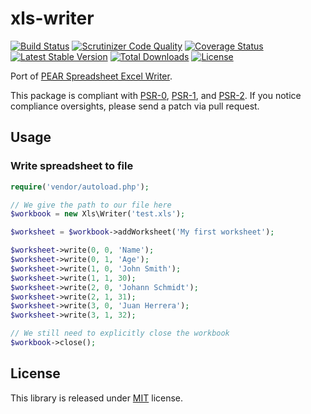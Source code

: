# xls-writer

[![Build Status](https://api.travis-ci.org/MAXakaWIZARD/xls-writer.png?branch=master)](https://travis-ci.org/MAXakaWIZARD/xls-writer) 
[![Scrutinizer Code Quality](https://scrutinizer-ci.com/g/MAXakaWIZARD/xls-writer/badges/quality-score.png?b=master)](https://scrutinizer-ci.com/g/MAXakaWIZARD/xls-writer/?branch=master)
[![Coverage Status](https://coveralls.io/repos/MAXakaWIZARD/xls-writer/badge.svg?branch=master)](https://coveralls.io/r/MAXakaWIZARD/xls-writer?branch=master)
[![Latest Stable Version](https://poser.pugx.org/maxakawizard/xls-writer/v/stable.svg)](https://packagist.org/packages/maxakawizard/xls-writer) 
[![Total Downloads](https://poser.pugx.org/maxakawizard/xls-writer/downloads.svg)](https://packagist.org/packages/maxakawizard/xls-writer) 
[![License](https://poser.pugx.org/maxakawizard/xls-writer/license.svg)](https://packagist.org/packages/maxakawizard/xls-writer)

Port of [PEAR Spreadsheet Excel Writer](http://pear.php.net/package/Spreadsheet_Excel_Writer).

This package is compliant with [PSR-0](http://www.php-fig.org/psr/0/), [PSR-1](http://www.php-fig.org/psr/1/), and [PSR-2](http://www.php-fig.org/psr/2/).
If you notice compliance oversights, please send a patch via pull request.

## Usage

### Write spreadsheet to file
```php
require('vendor/autoload.php');

// We give the path to our file here
$workbook = new Xls\Writer('test.xls');

$worksheet = $workbook->addWorksheet('My first worksheet');

$worksheet->write(0, 0, 'Name');
$worksheet->write(0, 1, 'Age');
$worksheet->write(1, 0, 'John Smith');
$worksheet->write(1, 1, 30);
$worksheet->write(2, 0, 'Johann Schmidt');
$worksheet->write(2, 1, 31);
$worksheet->write(3, 0, 'Juan Herrera');
$worksheet->write(3, 1, 32);

// We still need to explicitly close the workbook
$workbook->close();
```

## License
This library is released under [MIT](http://www.tldrlegal.com/license/mit-license) license.